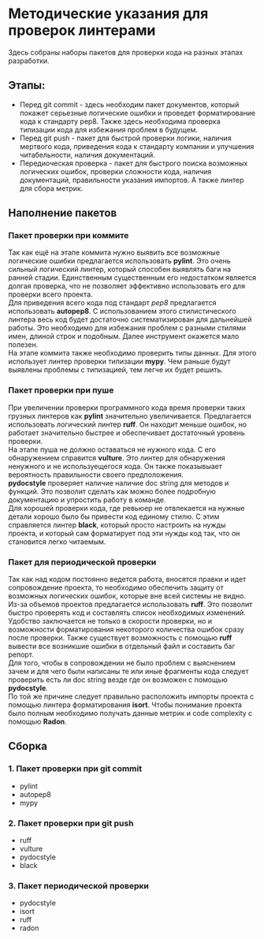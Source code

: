# Методические указания для проверок линтерами
Здесь собраны наборы пакетов для проверки кода на разных этапах разработки.  

## **Этапы:**
* Перед git commit - здесь необходим пакет документов, который покажет серьезные логические ошибки и проведет
форматирование кода к стандарту pep8. Также здесь необходима проверка типизации кода для избежания проблем в будущем.
* Перед git push - пакет для быстрой проверки логики, наличия мертвого кода, приведения кода к стандарту компании и
улучшения читабельности, наличия документаций.
* Передиоческая проверка - пакет для быстрого поиска возможных логических ошибок, проверки сложности кода, наличия
документаций, правильности указания импортов. А также линтер для сбора метрик.

## Наполнение пакетов
### Пакет проверки при коммите
Так как ещё на этапе коммита нужно выявить все возможные логические ошибки предлагается использовать **pylint**. Это
очень сильный логический линтер, который способен выявлять баги на ранней стадии. Единственным существенным его 
недостатком является долгая проверка, что не позволяет эффективно использовать его для проверки всего проекта.  
Для приведения всего кода под стандарт *pep8* предлагается использовать **autopep8**. С использованием этого
стилистического линтера весь код будет достаточно систематизирован для дальнейшей работы. Это необходимо для
избежания проблем с разными стилями имен, длиной строк и подобным. Далее инструмент окажется мало полезен.  
На этапе коммита также необходимо проверить типы данных. Для этого использует линтер проверки типизации **mypy**.
Чем раньше будут выявлены проблемы с типизацией, тем легче их будет решить.

### Пакет проверки при пуше
При увеличении проверки программного кода время проверки таких грузных линтеров как **pylint** значительно
увеличивается. Предлагается использовать логический линтер **ruff**. Он находит меньше ошибок, но работает
значительно быстрее и обеспечивает достаточный уровень проверки.  
На этапе пуша не должно оставаться не нужного кода. С его обнаружением справится **vulture**. Это линтер для 
обнаружения ненужного и не используещегося кода. Он также показывыает вероятность правильности своего предположения.  
**pydocstyle** проверяет наличие наличие doc string для методов и функций. Это позволит сделать как можно более
подробную документацию и упростить работу в команде.  
Для хорошей проверки кода, где ревьюер не отвлекается на нужные детали хорошо было бы привести код единому стилю.
С этим справляется линтер **black**, который просто настроить на нужды проекта, и который сам форматирует под эти
нужды код так, что он становится легко читаемым.

### Пакет для периодической проверки
Так как над кодом постоянно ведется работа, вносятся правки и идет сопровождение проекта, то необходимо обеспечить 
защиту от возможных логических ошибок, которые вне всей системы не видно. Из-за объемов проектов предлагается
использовать **ruff**. Это позволит быстро проверять код и составлять список необходимых изменений. Удобство
заключается не только в скорости проверки, но и возможности форматирования некоторого количества ошибок сразу после
проверки. Также существует возможность с помощью **ruff** вывести все возникшие ошибки в отдельный файл и составить
баг репорт.  
Для того, чтобы в сопровождении не было проблем с выяснением зачем и для чего были написаны те или иные
фрагменты кода следует проверить есть ли doc string везде где он возможен с помощью **pydocstyle**.  
По той же причине следует правильно расположить импорты проекта с помощью линтера форматирования **isort**.
Чтобы понимание проекта было полным необходимо получать данные метрик и code complexity с помощью **Radon**.

## Сборка
### 1. Пакет проверки при git commit
* pylint
* autopep8
* mypy
### 2. Пакет проверки при git push
* ruff
* vulture
* pydocstyle
* black
### 3. Пакет периодической проверки
* pydocstyle
* isort
* ruff
* radon